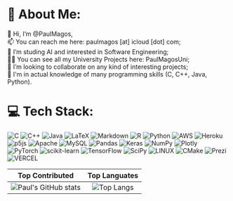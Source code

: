 # 💫 About Me:
👋 Hi, I’m @PaulMagos,<br>📫 You can reach me here: paulmagos [at] icloud [dot] com;<br>👀 I’m studing AI and interested in Software Engineering;<br>👨‍🎓 You can see all my University Projects here: PaulMagosUni;<br>💞️ I’m looking to collaborate on any kind of interesting projects;<br>🌱 I'm in actual knowledge of many programming skills (C, C++, Java, Python).


# 💻 Tech Stack:
![C](https://img.shields.io/badge/c-%2300599C.svg?style=for-the-badge&logo=c&logoColor=white) ![C++](https://img.shields.io/badge/c++-%2300599C.svg?style=for-the-badge&logo=c%2B%2B&logoColor=white) ![Java](https://img.shields.io/badge/java-%23ED8B00.svg?style=for-the-badge&logo=java&logoColor=white) ![LaTeX](https://img.shields.io/badge/latex-%23008080.svg?style=for-the-badge&logo=latex&logoColor=white) ![Markdown](https://img.shields.io/badge/markdown-%23000000.svg?style=for-the-badge&logo=markdown&logoColor=white) ![R](https://img.shields.io/badge/r-%23276DC3.svg?style=for-the-badge&logo=r&logoColor=white) ![Python](https://img.shields.io/badge/python-3670A0?style=for-the-badge&logo=python&logoColor=ffdd54) ![AWS](https://img.shields.io/badge/AWS-%23FF9900.svg?style=for-the-badge&logo=amazon-aws&logoColor=white) ![Heroku](https://img.shields.io/badge/heroku-%23430098.svg?style=for-the-badge&logo=heroku&logoColor=white) ![p5js](https://img.shields.io/badge/p5.js-ED225D?style=for-the-badge&logo=p5.js&logoColor=FFFFFF) ![Apache](https://img.shields.io/badge/apache-%23D42029.svg?style=for-the-badge&logo=apache&logoColor=white) ![MySQL](https://img.shields.io/badge/mysql-%2300f.svg?style=for-the-badge&logo=mysql&logoColor=white) ![Pandas](https://img.shields.io/badge/pandas-%23150458.svg?style=for-the-badge&logo=pandas&logoColor=white) ![Keras](https://img.shields.io/badge/Keras-%23D00000.svg?style=for-the-badge&logo=Keras&logoColor=white) ![NumPy](https://img.shields.io/badge/numpy-%23013243.svg?style=for-the-badge&logo=numpy&logoColor=white) ![Plotly](https://img.shields.io/badge/Plotly-%233F4F75.svg?style=for-the-badge&logo=plotly&logoColor=white) ![PyTorch](https://img.shields.io/badge/PyTorch-%23EE4C2C.svg?style=for-the-badge&logo=PyTorch&logoColor=white) ![scikit-learn](https://img.shields.io/badge/scikit--learn-%23F7931E.svg?style=for-the-badge&logo=scikit-learn&logoColor=white) ![TensorFlow](https://img.shields.io/badge/TensorFlow-%23FF6F00.svg?style=for-the-badge&logo=TensorFlow&logoColor=white) ![SciPy](https://img.shields.io/badge/SciPy-%230C55A5.svg?style=for-the-badge&logo=scipy&logoColor=%white) ![LINUX](https://img.shields.io/badge/Linux-FCC624?style=for-the-badge&logo=linux&logoColor=black) ![CMake](https://img.shields.io/badge/CMake-%23008FBA.svg?style=for-the-badge&logo=cmake&logoColor=white) ![Prezi](https://img.shields.io/badge/Prezi-%23000000.svg?style=for-the-badge&logo=Prezi&logoColor=white) ![VERCEL](https://img.shields.io/badge/Vercel-black?style=for-the-badge&logo=Vercel&logoColor=white)

<!-- ### 🔝 Top Contributed Repo -->
<!-- ![](https://github-contributor-stats.vercel.app/api?username=PaulMagos&limit=5&theme=dark&combine_all_yearly_contributions=true) -->
Top Contributed             |  Top Languates
:-------------------------:|:-------------------------:
![Paul's GitHub stats](https://githum-readme-stats-self-hosted.vercel.app/api?username=PaulMagos&show_icons=true&theme=ambient_gradient&hide_border=true)  |  ![Top Langs](https://githum-readme-stats-self-hosted.vercel.app/api/top-langs/?username=PaulMagos&theme=ambient_gradient&hide_border=true&hide_progress=false)

<!--![Harlok's WakaTime stats](https://githum-readme-stats-self-hosted.vercel.app/api/wakatime?username=PaulMagos&theme=transparent&hide_border=true)-->

<!-- ### 😂 Random Dev Meme -->
<!-- <img src="https://rm.up.railway.app/" width="512px"/> -->

<!-- Proudly created with GPRM ( https://gprm.itsvg.in ) -->
